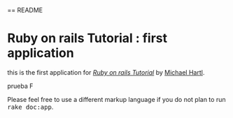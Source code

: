 == README

# Ruby on rails Tutorial : first application

this is the first application for 
[*Ruby on rails Tutorial*](http://ruby.railstutorial.org)
by [Michael Hartl](http://michaelhartl.com/).

prueba F

Please feel free to use a different markup language if you do not plan to run
<tt>rake doc:app</tt>.
